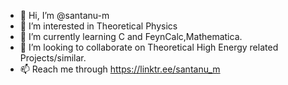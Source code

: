 - 👋 Hi, I’m @santanu-m
- 👀 I’m interested in Theoretical Physics
- 🌱 I’m currently learning C and FeynCalc,Mathematica.
- 💞️ I’m looking to collaborate on Theoretical High Energy related Projects/similar.
- 📫 Reach me through https://linktr.ee/santanu_m

